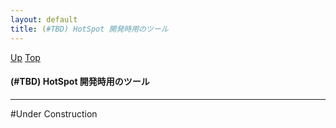 ```yaml
---
layout: default
title: (#TBD) HotSpot 開発時用のツール  
---
```

[Up](no7882_Cr.html) [Top](../index.html)

#### (#TBD) HotSpot 開発時用のツール  

--- 
#Under Construction





